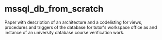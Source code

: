 # mssql_db_from_scratch
Paper with description of an architecture and a codelisting for views, procedures and triggers of the database for tutor's workspace office as and instance of an university database course verification work.
